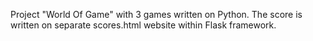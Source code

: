 Project "World Of Game" with 3 games written on Python.
The score is written on separate scores.html website within Flask framework.
